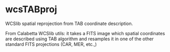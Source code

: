 # wcsTABproj
WCSlib spatial reprojection from TAB coordinate description.

From Calabetta WCSlib utils: it takes a FITS image which spatial coordinates are described using TAB algorithm and resamples it in one of the other standard FITS projections (CAR, MER, etc.,)  
